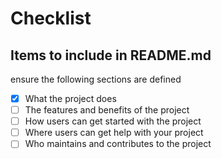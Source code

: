 # Checklist
## Items to include in README.md
ensure the following sections are defined
- [x] What the project does
- [ ] The features and benefits of the project
- [ ] How users can get started with the project
- [ ] Where users can get help with your project
- [ ] Who maintains and contributes to the project
